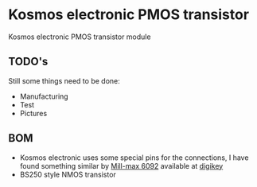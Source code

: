 # Kosmos electronic PMOS transistor
Kosmos electronic PMOS transistor module
## TODO's
Still some things need to be done:
* Manufacturing
* Test
* Pictures
## BOM
* Kosmos electronic uses some special pins for the connections, I have found something similar by [Mill-max 6092](https://www.mill-max.com/catalog/download/2020-10%3A207M.pdf) available at [digikey](https://www.digikey.com/en/products/detail/mill-max-manufacturing-corp/6092-0-00-15-00-00-33-0/1991698)
* BS250 style NMOS transistor
